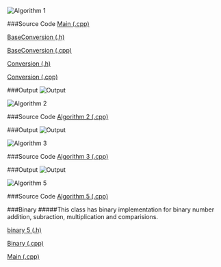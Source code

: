 ![Algorithm 1](https://github.com/cpp-rakesh/DiscreteMathematicsAndItsApplications/blob/master/Chapter_4_Number_Theory_And_Cryptography/4.2_Integer_Representations_And_Algorithms/Algorithms/repo/algorithm_1.jpg)

###Source Code
[Main (.cpp)](https://github.com/cpp-rakesh/DiscreteMathematicsAndItsApplications/tree/master/Chapter_4_Number_Theory_And_Cryptography/4.2_Integer_Representations_And_Algorithms/Algorithms/repo/algorithm_1/Main.cpp)

[BaseConversion (.h)](https://github.com/cpp-rakesh/DiscreteMathematicsAndItsApplications/tree/master/Chapter_4_Number_Theory_And_Cryptography/4.2_Integer_Representations_And_Algorithms/Algorithms/repo/algorithm_1/BaseConversion.h)

[BaseConversion (.cpp)](https://github.com/cpp-rakesh/DiscreteMathematicsAndItsApplications/tree/master/Chapter_4_Number_Theory_And_Cryptography/4.2_Integer_Representations_And_Algorithms/Algorithms/repo/algorithm_1/BaseConversion.cpp)

[Conversion (.h)](https://github.com/cpp-rakesh/DiscreteMathematicsAndItsApplications/tree/master/Chapter_4_Number_Theory_And_Cryptography/4.2_Integer_Representations_And_Algorithms/Algorithms/repo/algorithm_1/Conversion.h)

[Conversion (.cpp)](https://github.com/cpp-rakesh/DiscreteMathematicsAndItsApplications/tree/master/Chapter_4_Number_Theory_And_Cryptography/4.2_Integer_Representations_And_Algorithms/Algorithms/repo/algorithm_1/Conversion.cpp)

###Output
![Output](https://github.com/cpp-rakesh/DiscreteMathematicsAndItsApplications/blob/master/Chapter_4_Number_Theory_And_Cryptography/4.2_Integer_Representations_And_Algorithms/Algorithms/repo/output_1.jpg)

![Algorithm 2](https://github.com/cpp-rakesh/DiscreteMathematicsAndItsApplications/blob/master/Chapter_4_Number_Theory_And_Cryptography/4.2_Integer_Representations_And_Algorithms/Algorithms/repo/algorithm_2.jpg)

###Source Code
[Algorithm 2 (.cpp)](https://github.com/cpp-rakesh/DiscreteMathematicsAndItsApplications/tree/master/Chapter_4_Number_Theory_And_Cryptography/4.2_Integer_Representations_And_Algorithms/Algorithms/repo/algorithm_2.cpp)

###Output
![Output](https://github.com/cpp-rakesh/DiscreteMathematicsAndItsApplications/blob/master/Chapter_4_Number_Theory_And_Cryptography/4.2_Integer_Representations_And_Algorithms/Algorithms/repo/output_2.jpg)

![Algorithm 3](https://github.com/cpp-rakesh/DiscreteMathematicsAndItsApplications/blob/master/Chapter_4_Number_Theory_And_Cryptography/4.2_Integer_Representations_And_Algorithms/Algorithms/repo/algorithm_3.jpg)

###Source Code
[Algorithm 3 (.cpp)](https://github.com/cpp-rakesh/DiscreteMathematicsAndItsApplications/tree/master/Chapter_4_Number_Theory_And_Cryptography/4.2_Integer_Representations_And_Algorithms/Algorithms/repo/algorithm_3.cpp)

###Output
![Output](https://github.com/cpp-rakesh/DiscreteMathematicsAndItsApplications/blob/master/Chapter_4_Number_Theory_And_Cryptography/4.2_Integer_Representations_And_Algorithms/Algorithms/repo/output_3.jpg)


![Algorithm 5](https://github.com/cpp-rakesh/DiscreteMathematicsAndItsApplications/blob/master/Chapter_4_Number_Theory_And_Cryptography/4.2_Integer_Representations_And_Algorithms/Algorithms/repo/algorithm_5.jpg)

###Source Code
[Algorithm 5 (.cpp)](https://github.com/cpp-rakesh/DiscreteMathematicsAndItsApplications/tree/master/Chapter_4_Number_Theory_And_Cryptography/4.2_Integer_Representations_And_Algorithms/Algorithms/repo/algorithm_5.cpp)

###Binary
#####This class has binary implementation for binary number addition, subraction, multiplication and comparisions.

[binary 5 (.h)](https://github.com/cpp-rakesh/DiscreteMathematicsAndItsApplications/blob/master/Chapter_4_Number_Theory_And_Cryptography/4.2_Integer_Representations_And_Algorithms/Binary/Binary.h)

[Binary (.cpp)](https://github.com/cpp-rakesh/DiscreteMathematicsAndItsApplications/blob/master/Chapter_4_Number_Theory_And_Cryptography/4.2_Integer_Representations_And_Algorithms/Binary/Binary.cpp)

[Main (.cpp)](https://github.com/cpp-rakesh/DiscreteMathematicsAndItsApplications/blob/master/Chapter_4_Number_Theory_And_Cryptography/4.2_Integer_Representations_And_Algorithms/Binary/Main.cpp)

